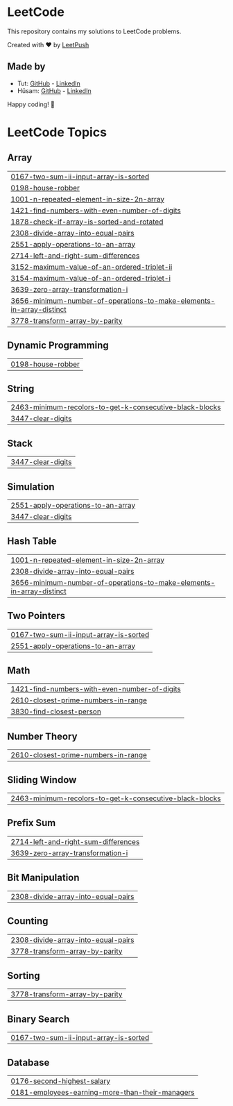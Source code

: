 # LeetCode

This repository contains my solutions to LeetCode problems.

Created with :heart: by [LeetPush](https://github.com/husamahmud/LeetPush)

 ## Made by 
 - Tut: [GitHub](https://github.com/TutTrue) - [LinkedIn](https://www.linkedin.com/in/mahmoud-hamdy-8b6825245/)
 - Hüsam: [GitHub](https://github.com/husamahmud) - [LinkedIn](https://www.linkedin.com/in/husamahmud/)

 Happy coding! 🚀
<!---LeetCode Topics Start-->
# LeetCode Topics
## Array
|  |
| ------- |
| [0167-two-sum-ii-input-array-is-sorted](https://github.com/hiruthick371/Problem-Solving/tree/master/0167-two-sum-ii-input-array-is-sorted) |
| [0198-house-robber](https://github.com/hiruthick371/Problem-Solving/tree/master/0198-house-robber) |
| [1001-n-repeated-element-in-size-2n-array](https://github.com/hiruthick371/Problem-Solving/tree/master/1001-n-repeated-element-in-size-2n-array) |
| [1421-find-numbers-with-even-number-of-digits](https://github.com/hiruthick371/Problem-Solving/tree/master/1421-find-numbers-with-even-number-of-digits) |
| [1878-check-if-array-is-sorted-and-rotated](https://github.com/hiruthick371/Problem-Solving/tree/master/1878-check-if-array-is-sorted-and-rotated) |
| [2308-divide-array-into-equal-pairs](https://github.com/hiruthick371/Problem-Solving/tree/master/2308-divide-array-into-equal-pairs) |
| [2551-apply-operations-to-an-array](https://github.com/hiruthick371/Problem-Solving/tree/master/2551-apply-operations-to-an-array) |
| [2714-left-and-right-sum-differences](https://github.com/hiruthick371/Problem-Solving/tree/master/2714-left-and-right-sum-differences) |
| [3152-maximum-value-of-an-ordered-triplet-ii](https://github.com/hiruthick371/Problem-Solving/tree/master/3152-maximum-value-of-an-ordered-triplet-ii) |
| [3154-maximum-value-of-an-ordered-triplet-i](https://github.com/hiruthick371/Problem-Solving/tree/master/3154-maximum-value-of-an-ordered-triplet-i) |
| [3639-zero-array-transformation-i](https://github.com/hiruthick371/Problem-Solving/tree/master/3639-zero-array-transformation-i) |
| [3656-minimum-number-of-operations-to-make-elements-in-array-distinct](https://github.com/hiruthick371/Problem-Solving/tree/master/3656-minimum-number-of-operations-to-make-elements-in-array-distinct) |
| [3778-transform-array-by-parity](https://github.com/hiruthick371/Problem-Solving/tree/master/3778-transform-array-by-parity) |
## Dynamic Programming
|  |
| ------- |
| [0198-house-robber](https://github.com/hiruthick371/Problem-Solving/tree/master/0198-house-robber) |
## String
|  |
| ------- |
| [2463-minimum-recolors-to-get-k-consecutive-black-blocks](https://github.com/hiruthick371/Problem-Solving/tree/master/2463-minimum-recolors-to-get-k-consecutive-black-blocks) |
| [3447-clear-digits](https://github.com/hiruthick371/Problem-Solving/tree/master/3447-clear-digits) |
## Stack
|  |
| ------- |
| [3447-clear-digits](https://github.com/hiruthick371/Problem-Solving/tree/master/3447-clear-digits) |
## Simulation
|  |
| ------- |
| [2551-apply-operations-to-an-array](https://github.com/hiruthick371/Problem-Solving/tree/master/2551-apply-operations-to-an-array) |
| [3447-clear-digits](https://github.com/hiruthick371/Problem-Solving/tree/master/3447-clear-digits) |
## Hash Table
|  |
| ------- |
| [1001-n-repeated-element-in-size-2n-array](https://github.com/hiruthick371/Problem-Solving/tree/master/1001-n-repeated-element-in-size-2n-array) |
| [2308-divide-array-into-equal-pairs](https://github.com/hiruthick371/Problem-Solving/tree/master/2308-divide-array-into-equal-pairs) |
| [3656-minimum-number-of-operations-to-make-elements-in-array-distinct](https://github.com/hiruthick371/Problem-Solving/tree/master/3656-minimum-number-of-operations-to-make-elements-in-array-distinct) |
## Two Pointers
|  |
| ------- |
| [0167-two-sum-ii-input-array-is-sorted](https://github.com/hiruthick371/Problem-Solving/tree/master/0167-two-sum-ii-input-array-is-sorted) |
| [2551-apply-operations-to-an-array](https://github.com/hiruthick371/Problem-Solving/tree/master/2551-apply-operations-to-an-array) |
## Math
|  |
| ------- |
| [1421-find-numbers-with-even-number-of-digits](https://github.com/hiruthick371/Problem-Solving/tree/master/1421-find-numbers-with-even-number-of-digits) |
| [2610-closest-prime-numbers-in-range](https://github.com/hiruthick371/Problem-Solving/tree/master/2610-closest-prime-numbers-in-range) |
| [3830-find-closest-person](https://github.com/hiruthick371/Problem-Solving/tree/master/3830-find-closest-person) |
## Number Theory
|  |
| ------- |
| [2610-closest-prime-numbers-in-range](https://github.com/hiruthick371/Problem-Solving/tree/master/2610-closest-prime-numbers-in-range) |
## Sliding Window
|  |
| ------- |
| [2463-minimum-recolors-to-get-k-consecutive-black-blocks](https://github.com/hiruthick371/Problem-Solving/tree/master/2463-minimum-recolors-to-get-k-consecutive-black-blocks) |
## Prefix Sum
|  |
| ------- |
| [2714-left-and-right-sum-differences](https://github.com/hiruthick371/Problem-Solving/tree/master/2714-left-and-right-sum-differences) |
| [3639-zero-array-transformation-i](https://github.com/hiruthick371/Problem-Solving/tree/master/3639-zero-array-transformation-i) |
## Bit Manipulation
|  |
| ------- |
| [2308-divide-array-into-equal-pairs](https://github.com/hiruthick371/Problem-Solving/tree/master/2308-divide-array-into-equal-pairs) |
## Counting
|  |
| ------- |
| [2308-divide-array-into-equal-pairs](https://github.com/hiruthick371/Problem-Solving/tree/master/2308-divide-array-into-equal-pairs) |
| [3778-transform-array-by-parity](https://github.com/hiruthick371/Problem-Solving/tree/master/3778-transform-array-by-parity) |
## Sorting
|  |
| ------- |
| [3778-transform-array-by-parity](https://github.com/hiruthick371/Problem-Solving/tree/master/3778-transform-array-by-parity) |
## Binary Search
|  |
| ------- |
| [0167-two-sum-ii-input-array-is-sorted](https://github.com/hiruthick371/Problem-Solving/tree/master/0167-two-sum-ii-input-array-is-sorted) |
## Database
|  |
| ------- |
| [0176-second-highest-salary](https://github.com/hiruthick371/Problem-Solving/tree/master/0176-second-highest-salary) |
| [0181-employees-earning-more-than-their-managers](https://github.com/hiruthick371/Problem-Solving/tree/master/0181-employees-earning-more-than-their-managers) |
<!---LeetCode Topics End-->